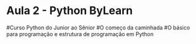 # Aula 2 - Python ByLearn
#Curso Python do Junior ao Sênior 
#O começo da caminhada
#O básico para programação e estrutura de programação em Python
